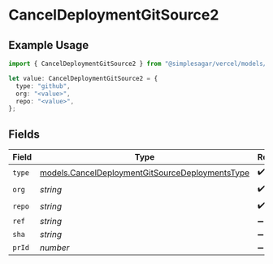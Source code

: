 # CancelDeploymentGitSource2

## Example Usage

```typescript
import { CancelDeploymentGitSource2 } from "@simplesagar/vercel/models/canceldeploymentop.js";

let value: CancelDeploymentGitSource2 = {
  type: "github",
  org: "<value>",
  repo: "<value>",
};
```

## Fields

| Field                                                                                                    | Type                                                                                                     | Required                                                                                                 | Description                                                                                              |
| -------------------------------------------------------------------------------------------------------- | -------------------------------------------------------------------------------------------------------- | -------------------------------------------------------------------------------------------------------- | -------------------------------------------------------------------------------------------------------- |
| `type`                                                                                                   | [models.CancelDeploymentGitSourceDeploymentsType](../models/canceldeploymentgitsourcedeploymentstype.md) | :heavy_check_mark:                                                                                       | N/A                                                                                                      |
| `org`                                                                                                    | *string*                                                                                                 | :heavy_check_mark:                                                                                       | N/A                                                                                                      |
| `repo`                                                                                                   | *string*                                                                                                 | :heavy_check_mark:                                                                                       | N/A                                                                                                      |
| `ref`                                                                                                    | *string*                                                                                                 | :heavy_minus_sign:                                                                                       | N/A                                                                                                      |
| `sha`                                                                                                    | *string*                                                                                                 | :heavy_minus_sign:                                                                                       | N/A                                                                                                      |
| `prId`                                                                                                   | *number*                                                                                                 | :heavy_minus_sign:                                                                                       | N/A                                                                                                      |